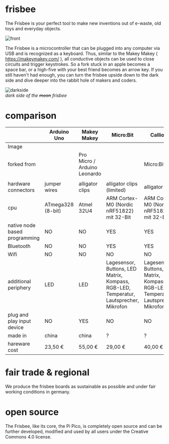 # frisbee

The Frisbee is your perfect tool to make new inventions out of e-waste, old toys and everyday objects.

![front](https://user-images.githubusercontent.com/84087178/173510615-f74fed8c-3dc6-49c0-a81b-748b4ae2a8a8.png)

The Frisbee is a microcontroller that can be plugged into any computer via USB and is recognized as a keyboard. Thus, similar to the Makey Makey ( https://makeymakey.com/ ), all conductive objects can be used to close circuits and trigger keystrokes. So a fork stuck in an apple becomes a space bar, or a high-five with your best friend becomes an arrow key.
If you still haven't had enough, you can turn the frisbee upside down to the dark side and dive deeper into the rabbit hole of makers and coders.

![darkside](https://user-images.githubusercontent.com/84087178/173510602-0f383d07-d8e2-4701-b765-c77271a8d3dc.png)
<br>*dark side of the ~~moon~~ frisbee*

# comparison
|                            | Arduino Uno          | Makey Makey            | Micro:Bit            | Calliope          | Frisbee 2.0              |
| -------------------------- | -------------------- | ---------------------- | -------------------- | ----------------- | ------------------------ |
| Image                      |                      |                        |                      |                   |                          |
| forked from                |                      | Pro Micro /<br>Arduino Leonardo |             | Micro:Bit         | Raspberry Pi Pico        |
|                            |                      |                        |                      |                   |                          |
| hardware connectors        | jumper wires         | alligator clips   | alligator clips (limited) | alligator clips   | alligator clips          |
| cpu | ATmega328 (8-bit) | Atmel 32U4 | ARM Cortex-M0 (Nordic nRF51822) mit 32-Bit | ARM Cortex-M0 (Nordic nRF51822) mit 32-Bit | dual-core Arm Cortex-M0+ |
| native node based programming | NO                | NO                     | YES                  | YES               | YES                      |
| Bluetooth                  | NO                   | NO                     | YES                  | YES               | NO                       |
| Wifi                       | NO                   | NO                     | NO                   | NO                | NO                       |
| additional periphery       | LED                  | LED                    | Lagesensor, Buttons, LED Matrix, Kompass, RGB-LED, Temperatur, Lautsprecher, Mikrofon   | Lagesensor, Buttons, LED Matrix, Kompass, RGB-LED, Temperatur, Lautsprecher, Mikrofon | LED   |
| plug and play input device | NO                   | YES                    | NO                   | NO                | YES                      |
| made in                    | china                | china                  | ?                    | ?                 | D                        |
| hareware cost              | 23,50 €              | 55,00 €                | 29,00 €              | 40,00 €           | 15,00 €                  |

# fair trade & regional
We produce the frisbee boards as sustainable as possible and under fair working conditions in germany.

# open source
The Frisbee, like its core, the Pi Pico, is completely open source and can be further developed, modified and used by all users under the Creative Commons 4.0 license.
